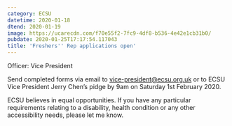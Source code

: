 ```yaml
---
category: ECSU
datetime: 2020-01-18
dtend: 2020-01-19
image: https://ucarecdn.com/f70e55f2-7fc9-4df8-b536-4e42e1cb31b0/
pubdate: 2020-01-25T17:17:54.117043
title: 'Freshers'' Rep applications open'
---
```

Officer: Vice President

Send completed forms via email to vice-president@ecsu.org.uk or to ECSU Vice President Jerry Chen’s pidge by 9am on Saturday 1st February 2020.

ECSU believes in equal opportunities. If you have any particular requirements relating to a disability, health condition or any other accessibility needs, please let me know.

